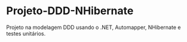 # Projeto-DDD-NHibernate
Projeto na modelagem DDD usando o .NET, Automapper, NHibernate e testes unitários.

